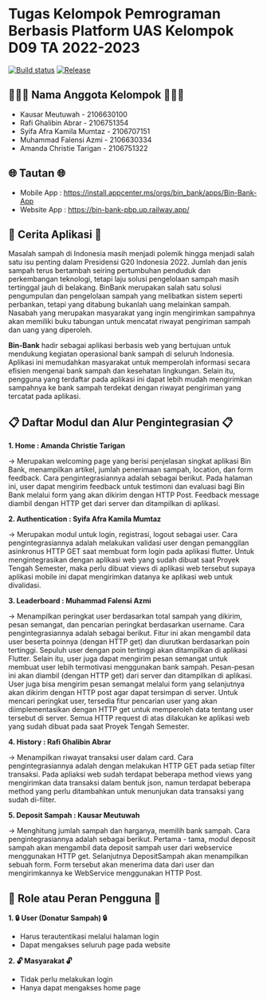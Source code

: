 # Tugas Kelompok Pemrograman Berbasis Platform UAS Kelompok D09 TA 2022-2023
[![Build status](https://build.appcenter.ms/v0.1/apps/44c122d5-7b9c-4d5b-a827-ad3d61d01718/branches/main/badge)](https://appcenter.ms)
[![Release](https://github.com/rafighalibin/bin_bank_app/actions/workflows/release.yml/badge.svg)](https://github.com/rafighalibin/bin_bank_app/actions/workflows/release.yml)

## 👩🏻‍💻 Nama Anggota Kelompok 👨🏻‍💻

- Kausar Meutuwah - 2106630100
- Rafi Ghalibin Abrar - 2106751354
- Syifa Afra Kamila Mumtaz - 2106707151
- Muhammad Falensi Azmi - 2106630334
- Amanda Christie Tarigan - 2106751322 

## 🌐 Tautan 🌐
* Mobile App : https://install.appcenter.ms/orgs/bin_bank/apps/Bin-Bank-App
* Website App : https://bin-bank-pbp.up.railway.app/

## 📜 Cerita Aplikasi 📜

Masalah sampah di Indonesia masih menjadi polemik hingga menjadi salah satu isu penting dalam Presidensi G20 Indonesia 2022. Jumlah dan jenis sampah terus bertambah seiring pertumbuhan penduduk dan perkembangan teknologi, tetapi laju solusi pengelolaan sampah masih tertinggal jauh di belakang. BinBank merupakan salah satu solusi pengumpulan dan pengelolaan sampah yang melibatkan sistem seperti perbankan, tetapi yang ditabung bukanlah uang melainkan sampah. Nasabah yang merupakan masyarakat yang ingin mengirimkan sampahnya akan memiliki buku tabungan untuk mencatat riwayat pengiriman sampah dan uang yang diperoleh. 

**Bin-Bank** hadir sebagai aplikasi berbasis web yang bertujuan untuk mendukung kegiatan operasional bank sampah di seluruh Indonesia. Aplikasi ini memudahkan masyarakat untuk memperolah informasi secara efisien mengenai bank sampah dan kesehatan lingkungan. Selain itu, pengguna yang terdaftar pada aplikasi ini dapat lebih mudah mengirimkan sampahnya ke bank sampah terdekat dengan riwayat pengiriman yang tercatat pada aplikasi. 

## 📋 Daftar Modul dan Alur Pengintegrasian 📋

**1. Home 		: Amanda Christie Tarigan**

-> Merupakan welcoming page yang berisi penjelasan singkat aplikasi Bin Bank, menampilkan artikel, jumlah penerimaan sampah, location, dan form feedback. Cara pengintegrasiannya adalah sebagai berikut. Pada halaman ini, user dapat mengirim feedback untuk testimoni dan evaluasi bagi Bin Bank melalui form yang akan dikirim dengan HTTP Post. Feedback message diambil dengan HTTP get dari server dan ditampilkan di aplikasi.

**2. Authentication	: Syifa Afra Kamila Mumtaz**

-> Merupakan modul untuk login, registrasi, logout sebagai user. Cara pengintegrasiannya adalah melakukan validasi user dengan pemanggilan asinkronus HTTP GET saat membuat form login pada aplikasi flutter. Untuk mengintegrasikan dengan aplikasi web yang sudah dibuat saat Proyek Tengah Semester, maka perlu dibuat views di aplikasi web tersebut supaya aplikasi mobile ini dapat mengirimkan datanya ke aplikasi web untuk divalidasi.

**3. Leaderboard 	: Muhammad Falensi Azmi**

-> Menampilkan peringkat user berdasarkan total sampah yang dikirim, pesan semangat, dan pencarian peringkat berdasarkan username. Cara pengintegrasiannya adalah sebagai berikut. Fitur ini akan mengambil data user beserta poinnya (dengan HTTP get) dan diurutkan berdasarkan poin tertinggi. Sepuluh user dengan poin tertinggi akan ditampilkan di aplikasi Flutter. Selain itu, user juga dapat mengirim pesan semangat untuk membuat user lebih termotivasi menggunakan bank sampah. Pesan-pesan ini akan diambil (dengan HTTP get) dari server dan ditampilkan di aplikasi. User juga bisa mengirim pesan semangat melalui form yang selanjutnya akan dikirim dengan HTTP post agar dapat tersimpan di server. Untuk mencari peringkat user, tersedia fitur pencarian user yang akan diimplementasikan dengan HTTP get untuk memperoleh data tentang user tersebut di server. Semua HTTP request di atas dilakukan ke aplikasi web yang sudah dibuat pada saat Proyek Tengah Semester.

**4. History		: Rafi Ghalibin Abrar**

-> Menampilkan riwayat transaksi user dalam card. Cara pengintegrasiannya adalah dengan melakukan HTTP GET pada setiap filter transaksi. Pada apliaksi web sudah 
    terdapat beberapa method views yang mengirimkan data transaksi dalam bentuk json, namun terdapat beberapa method yang perlu ditambahkan untuk menunjukan data 
    transaksi yang sudah di-filter.

**5. Deposit Sampah	: Kausar Meutuwah**

-> Menghitung jumlah sampah dan harganya, memilih bank sampah. Cara pengintegrasiannya adalah sebagai berikut. Pertama - tama,  modul deposit sampah akan mengambil data deposit sampah user dari webservice menggunakan HTTP get. Selanjutnya DepositSampah akan menampilkan sebuah form. Form tersebut akan menerima data dari user dan mengirimkannya ke WebService menggunakan HTTP Post.

## 👥 Role atau Peran Pengguna 👥

**1. 🔒 User (Donatur Sampah) 🔒**

- Harus terautentikasi melalui halaman login
- Dapat mengakses seluruh page pada website

**2. 🔓 Masyarakat 🔓**

- Tidak perlu melakukan login
- Hanya dapat mengakses home page
